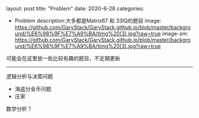 layout: post
title: "Problem"
date: 2020-6-28
categories:
  - Problem
description:大多都是Matrix67 和 33IQ的题目
image: https://github.com/GaryStack/GaryStack.github.io/blob/master/background/%E6%98%9F%E7%A9%BA/timg%20(3).jpg?raw=true
image-sm: https://github.com/GaryStack/GaryStack.github.io/blob/master/background/%E6%98%9F%E7%A9%BA/timg%20(3).jpg?raw=true


可能会在这里放一些比较有趣的题目，不定期更新

---



逻辑分析与决策问题

- 海盗分金币问题
- 庄家

数学分析？


